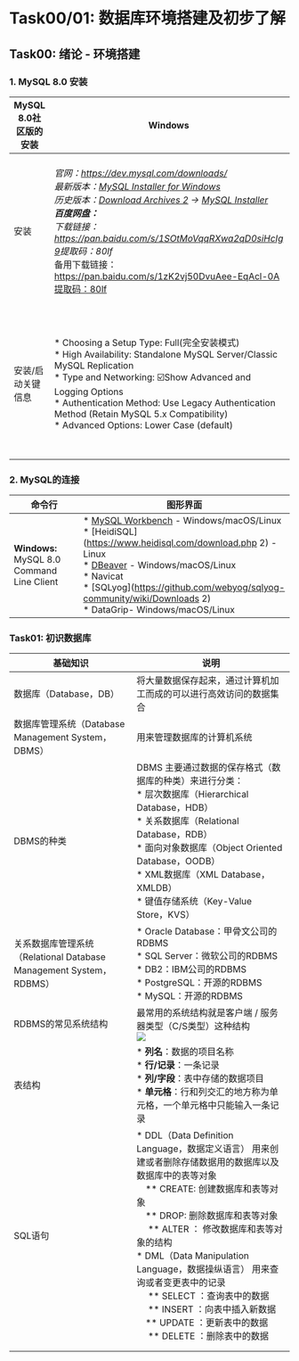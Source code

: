 # Task00/01: 数据库环境搭建及初步了解

## Task00: 绪论 - 环境搭建

### 1. MySQL 8.0 安装

| MySQL 8.0社区版的安装 | Windows                                                      | Mac                                                          | Linux - Centos                                               |
| --------------------- | ------------------------------------------------------------ | ------------------------------------------------------------ | ------------------------------------------------------------ |
| 安装                  | **官网：**https://dev.mysql.com/downloads/<br/>* 最新版本：[MySQL Installer for Windows](https://dev.mysql.com/downloads/installer/)<br/>* 历史版本：[Download Archives 2](https://downloads.mysql.com/archives/) -> [MySQL Installer](https://downloads.mysql.com/archives/installer/)<br/>**百度网盘：**<br/>* 下载链接：[https://pan.baidu.com/s/1SOtMoVqqRXwa2qD0siHcIg 9](https://pan.baidu.com/s/1SOtMoVqqRXwa2qD0siHcIg)提取码：80lf <br/>* 备用下载链接：https://pan.baidu.com/s/1zK2vj50DvuAee-EqAcl-0A提取码：80lf | **官网：**https://dev.mysql.com/downloads/<br/>* 最新版本：[MySQL Community Server](https://dev.mysql.com/downloads/mysql/) -> macOS<br/>* 历史版本：[Download Archives 2](https://downloads.mysql.com/archives/)https://downloads.mysql.com/archives/) -> [MySQL Installer](https://downloads.mysql.com/archives/installer/)<br/>**百度网盘：**<br/>* 下载链接：[https://pan.baidu.com/s/1ka22UtzqFdOaIosrpKz92w 1](https://pan.baidu.com/s/1ka22UtzqFdOaIosrpKz92w)提取码: 8xh4 <br/>* 备用下载链接：[https://pan.baidu.com/s/1XeA_8PQvvRePEdZ5ayOT-Q 1](https://pan.baidu.com/s/1XeA_8PQvvRePEdZ5ayOT-Q)提取码：8xh4 | * 下载：</br>`wget https://dev.mysql.com/get/mysql80-community-release-el7-2.noarch.rpm`</br>* 用yum命令安装下载好的rpm包：</br>`yum -y install mysql80-community-release-el7-2.noarch.rpm`</br> * 安装MySQL服务器：`yum -y install mysql-community-server` |
| 安装/启动关键信息     | * Choosing a Setup Type: Full(完全安装模式)<br/>*  High Availability: Standalone MySQL Server/Classic MySQL Replication</br>* Type and Networking: ☑️Show Advanced and Logging Options</br> * Authentication Method: Use Legacy Authentication Method (Retain MySQL 5.x Compatibility)</br> * Advanced Options: Lower Case (default) | * 简单密码，如果强密码，截图保存</br>* 安装完成后，电脑系统偏好设置中会出现MySQL的服务标识</br> * 环境变量配置：`PATH="$PATH":/usr/local/mysql/bin`</br>`export PATH=$PATH:/usr/local/mysql/bin`</br>`source ~/.bash_profile`</br> * 终端登录MySQL: `mysql -u root -p` | * 启动 MySQL: </br>`systemctl start  mysqld.service`</br> * 查看MySQL状态: <br>`systemctl status mysqld.service`</br> * 重新启动 Mysql 和停止 Mysql 的命令如下：</br>`service mysqld restart  #重新启动 Mysql systemctl stop mysqld.service   #停止 Mysql`</br>* 查看临时密码:</br>`grep 'temporary password' /var/log/mysqld.log`</br>* 登录 |

### 2. MySQL的连接

| 命令行                                          | 图形界面                                                     |
| ----------------------------------------------- | ------------------------------------------------------------ |
| **Windows:**</br> MySQL 8.0 Command Line Client | * [MySQL Workbench](https://dev.mysql.com/downloads/workbench/) - Windows/macOS/Linux</br> * [HeidiSQL](https://www.heidisql.com/download.php 2) - Linux</br> * [DBeaver](https://dbeaver.io/) - Windows/macOS/Linux</br> * Navicat </br>* [SQLyog](https://github.com/webyog/sqlyog-community/wiki/Downloads 2) </br> * DataGrip- Windows/macOS/Linux |

### Task01: 初识数据库

| 基础知识                                                     | 说明                                                         |
| ------------------------------------------------------------ | ------------------------------------------------------------ |
| 数据库（Database，DB）                                       | 将大量数据保存起来，通过计算机加工而成的可以进行高效访问的数据集合 |
| 数据库管理系统（Database Management System，DBMS）           | 用来管理数据库的计算机系统                                   |
| DBMS的种类                                                   | DBMS 主要通过数据的保存格式（数据库的种类）来进行分类：<br> * 层次数据库（Hierarchical Database，HDB）</br>* 关系数据库（Relational Database，RDB）</br>* 面向对象数据库（Object Oriented Database，OODB）</br> * XML数据库（XML Database，XMLDB）</br> * 键值存储系统（Key-Value Store，KVS） |
| 关系数据库管理系统（Relational Database Management System，RDBMS） | * Oracle Database：甲骨文公司的RDBMS </br>* SQL Server：微软公司的RDBMS </br>* DB2：IBM公司的RDBMS </br>* PostgreSQL：开源的RDBMS </br>* MySQL：开源的RDBMS |
| RDBMS的常见系统结构                                          | 最常用的系统结构就是客户端 / 服务器类型（C/S类型）这种结构</br>![](/Users/heyujiang/unknown/学习输出/DatawhaleLearning_SQL/Task00:01_数据库环境搭建及初步了解/1.jpeg) |
| 表结构                                                       | * **列名**：数据的项目名称</br> * **行/记录**：一条记录 </br> * **列/字段**：表中存储的数据项目</br> * **单元格**：行和列交汇的地方称为单元格，一个单元格中只能输入一条记录 |
| SQL语句                                                      | * DDL（Data Definition Language，数据定义语言） 用来创建或者删除存储数据用的数据库以及数据库中的表等对象</br>&emsp;** CREATE: 创建数据库和表等对象</br> &emsp;** DROP: 删除数据库和表等对象</br> &emsp; ** ALTER ： 修改数据库和表等对象的结构 </br> * DML（Data Manipulation Language，数据操纵语言） 用来查询或者变更表中的记录 </br>  &emsp; ** SELECT ：查询表中的数据</br>  &emsp; ** INSERT ：向表中插入新数据</br> &emsp;** UPDATE ：更新表中的数据</br> &emsp; ** DELETE ：删除表中的数据</br> |
|                                                              |                                                              |
|                                                              |                                                              |

